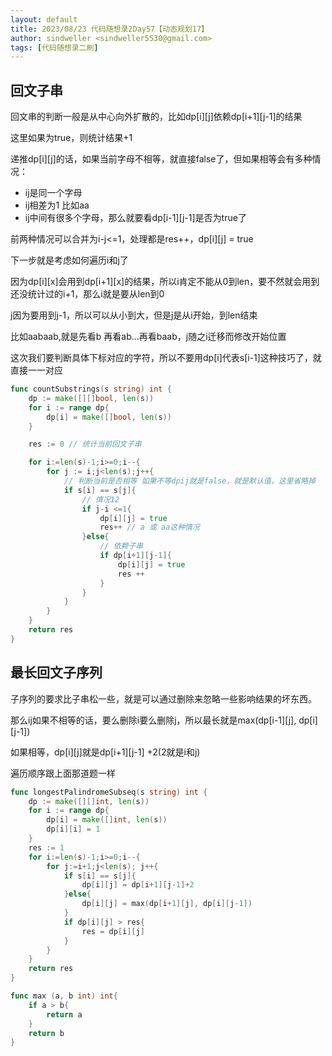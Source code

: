 ```yaml
---
layout: default
title: 2023/08/23 代码随想录2Day57【动态规划17】
author: sindweller <sindweller5530@gmail.com>
tags: [代码随想录二刷]
---
```


## 回文子串

回文串的判断一般是从中心向外扩散的，比如dp[i][j]依赖dp[i+1][j-1]的结果

这里如果为true，则统计结果+1

递推dp[i][j]的话，如果当前字母不相等，就直接false了，但如果相等会有多种情况：

- ij是同一个字母
- ij相差为1 比如aa
- ij中间有很多个字母，那么就要看dp[i-1][j-1]是否为true了

前两种情况可以合并为i-j<=1，处理都是res++，dp[i][j] = true

下一步就是考虑如何遍历i和j了

因为dp[i][x]会用到dp[i+1][x]的结果，所以i肯定不能从0到len，要不然就会用到还没统计过的i+1，那么i就是要从len到0

j因为要用到j-1，所以可以从小到大，但是j是从i开始，到len结束

比如aabaab,就是先看b 再看ab...再看baab，j随之i迁移而修改开始位置

这次我们要判断具体下标对应的字符，所以不要用dp[i]代表s[i-1]这种技巧了，就直接一一对应

```go
func countSubstrings(s string) int {
    dp := make([][]bool, len(s))
    for i := range dp{
        dp[i] = make([]bool, len(s))
    }

    res := 0 // 统计当前回文子串

    for i:=len(s)-1;i>=0;i--{
        for j := i;j<len(s);j++{
            // 判断当前是否相等 如果不等dpij就是false，就是默认值，这里省略掉
            if s[i] == s[j]{
                // 情况12
                if j-i <=1{
                    dp[i][j] = true
                    res++ // a 或 aa这种情况
                }else{
                    // 依赖子串
                    if dp[i+1][j-1]{
                        dp[i][j] = true
                        res ++
                    }
                }
            }
        }
    }
    return res
}
```

## 最长回文子序列

子序列的要求比子串松一些，就是可以通过删除来忽略一些影响结果的坏东西。

那么ij如果不相等的话，要么删除i要么删除j，所以最长就是max(dp[i-1][j], dp[i][j-1])

如果相等，dp[i][j]就是dp[i+1][j-1] +2(2就是i和j)

遍历顺序跟上面那道题一样

```go
func longestPalindromeSubseq(s string) int {
    dp := make([][]int, len(s))
    for i := range dp{
        dp[i] = make([]int, len(s))
        dp[i][i] = 1
    }
    res := 1
    for i:=len(s)-1;i>=0;i--{
        for j:=i+1;j<len(s); j++{
            if s[i] == s[j]{
                dp[i][j] = dp[i+1][j-1]+2
            }else{
                dp[i][j] = max(dp[i+1][j], dp[i][j-1])
            }
            if dp[i][j] > res{
                res = dp[i][j]
            }
        }
    }
    return res
}

func max (a, b int) int{
    if a > b{
        return a
    }
    return b
}
```
 